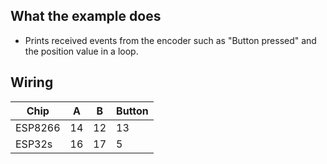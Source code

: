 ## What the example does

* Prints received events from the encoder such as "Button pressed" and the
  position value in a loop.

## Wiring

| Chip    | A  | B  | Button |
|---------|----|----|--------|
| ESP8266 | 14 | 12 | 13     |
| ESP32s  | 16 | 17 | 5      |
